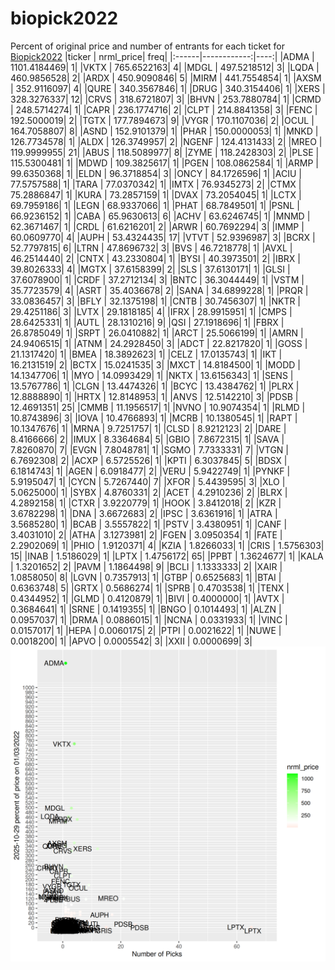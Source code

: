 # biopick2022
Percent of original price and number of entrants for each ticket for [Biopick2022](https://twitter.com/hashtag/Biopick2022)
|ticker |   nrml_price| freq|
|:------|------------:|----:|
|ADMA   | 1101.4184469|    1|
|VKTX   |  765.6522163|    4|
|MDGL   |  497.5218512|    3|
|LQDA   |  460.9856528|    2|
|ARDX   |  450.9090846|    5|
|MIRM   |  441.7554854|    1|
|AXSM   |  352.9116097|    4|
|QURE   |  340.3567846|    1|
|DRUG   |  340.3154406|    1|
|XERS   |  328.3276337|   12|
|CRVS   |  318.6721807|    3|
|BHVN   |  253.7880784|    1|
|CRMD   |  248.5714274|    1|
|CAPR   |  236.1774716|    2|
|CLPT   |  214.8841358|    3|
|FENC   |  192.5000019|    2|
|TGTX   |  177.7894673|    9|
|VYGR   |  170.1107036|    2|
|OCUL   |  164.7058807|    8|
|ASND   |  152.9101379|    1|
|PHAR   |  150.0000053|    1|
|MNKD   |  126.7734578|    1|
|ALDX   |  126.3749957|    2|
|NGENF  |  124.4131433|    2|
|MREO   |  119.9999955|   21|
|ABUS   |  118.5089977|    8|
|ZYME   |  118.2428303|    2|
|PLSE   |  115.5300481|    1|
|MDWD   |  109.3825617|    1|
|PGEN   |  108.0862584|    1|
|ARMP   |   99.6350368|    1|
|ELDN   |   96.3718854|    3|
|ONCY   |   84.1726596|    1|
|ACIU   |   77.5757588|    1|
|TARA   |   77.0370342|    1|
|IMTX   |   76.9345273|    2|
|CTMX   |   75.2886847|    1|
|KURA   |   73.2857159|    1|
|DVAX   |   73.2054045|    1|
|LCTX   |   69.7959186|    1|
|LEGN   |   68.9337066|    1|
|PHAT   |   68.7849501|    1|
|PSNL   |   66.9236152|    1|
|CABA   |   65.9630613|    6|
|ACHV   |   63.6246745|    1|
|MNMD   |   62.3671467|    1|
|CRDL   |   61.6216201|    2|
|ARWR   |   60.7692294|    3|
|IMMP   |   60.0609770|    4|
|AUPH   |   53.4324435|   17|
|VTVT   |   52.9396987|    3|
|BCRX   |   52.7797815|    6|
|LTRN   |   47.8696732|    3|
|BVS    |   46.7218778|    1|
|AVXL   |   46.2514440|    2|
|CNTX   |   43.2330804|    1|
|BYSI   |   40.3973501|    2|
|IBRX   |   39.8026333|    4|
|MGTX   |   37.6158399|    2|
|SLS    |   37.6130171|    1|
|GLSI   |   37.6078900|    1|
|CRDF   |   37.2712134|    3|
|BNTC   |   36.3044449|    1|
|VSTM   |   35.7723579|    4|
|ASRT   |   35.4036678|    2|
|SANA   |   34.6899228|    1|
|PRQR   |   33.0836457|    3|
|BFLY   |   32.1375198|    1|
|CNTB   |   30.7456307|    1|
|NKTR   |   29.4251186|    3|
|LVTX   |   29.1818185|    4|
|IFRX   |   28.9915951|    1|
|CMPS   |   28.6425331|    1|
|AUTL   |   28.1310216|    9|
|QSI    |   27.1918696|    1|
|FBRX   |   26.8785049|    1|
|SRPT   |   26.0410882|    1|
|ARCT   |   25.5066199|    1|
|AMRN   |   24.9406515|    1|
|ATNM   |   24.2928450|    3|
|ADCT   |   22.8217820|    1|
|GOSS   |   21.1317420|    1|
|BMEA   |   18.3892623|    1|
|CELZ   |   17.0135743|    1|
|IKT    |   16.2131519|    2|
|BCTX   |   15.0241535|    3|
|MXCT   |   14.8184500|    1|
|MODD   |   14.1347706|    1|
|MYO    |   14.0993429|    1|
|NKTX   |   13.6156343|    1|
|SENS   |   13.5767786|    1|
|CLGN   |   13.4474326|    1|
|BCYC   |   13.4384762|    1|
|PLRX   |   12.8888890|    1|
|HRTX   |   12.8148953|    1|
|ANVS   |   12.5142210|    3|
|PDSB   |   12.4691351|   25|
|CMMB   |   11.1956517|    1|
|NVNO   |   10.9074354|    1|
|RLMD   |   10.8743896|    3|
|IOVA   |   10.4766893|    1|
|MCRB   |   10.1380545|    1|
|RAPT   |   10.1347676|    1|
|MRNA   |    9.7251757|    1|
|CLSD   |    8.9212123|    2|
|DARE   |    8.4166666|    2|
|IMUX   |    8.3364684|    5|
|GBIO   |    7.8672315|    1|
|SAVA   |    7.8260870|    7|
|EVGN   |    7.8048781|    1|
|SGMO   |    7.7333331|    7|
|VTGN   |    6.7692308|    2|
|ACXP   |    6.5725526|    1|
|KPTI   |    6.3037845|    5|
|BDSX   |    6.1814743|    1|
|AGEN   |    6.0918477|    2|
|VERU   |    5.9422749|    1|
|PYNKF  |    5.9195047|    1|
|CYCN   |    5.7267440|    7|
|XFOR   |    5.4439595|    3|
|XLO    |    5.0625000|    1|
|SYBX   |    4.8760331|    2|
|ACET   |    4.2910236|    2|
|BLRX   |    4.2892158|    1|
|CTXR   |    3.9220779|    1|
|HOOK   |    3.8412018|    2|
|KZR    |    3.6782298|    1|
|DNA    |    3.6672683|    2|
|IPSC   |    3.6361916|    1|
|ATRA   |    3.5685280|    1|
|BCAB   |    3.5557822|    1|
|PSTV   |    3.4380951|    1|
|CANF   |    3.4031010|    2|
|ATHA   |    3.1273981|    2|
|FGEN   |    3.0950354|    1|
|FATE   |    2.2902069|    1|
|PHIO   |    1.9120371|    4|
|KZIA   |    1.8266033|    1|
|CRIS   |    1.5756303|   15|
|INAB   |    1.5186029|    1|
|LPTX   |    1.4756172|   65|
|PPBT   |    1.3624677|    1|
|KALA   |    1.3201652|    2|
|PAVM   |    1.1864498|    9|
|BCLI   |    1.1333333|    2|
|XAIR   |    1.0858050|    8|
|LGVN   |    0.7357913|    1|
|GTBP   |    0.6525683|    1|
|BTAI   |    0.6363748|    5|
|GRTX   |    0.5686274|    1|
|SPRB   |    0.4703538|    1|
|TENX   |    0.4344952|    1|
|GLMD   |    0.4120879|    1|
|BIVI   |    0.4000000|    1|
|AVTX   |    0.3684641|    1|
|SRNE   |    0.1419355|    1|
|BNGO   |    0.1014493|    1|
|ALZN   |    0.0957037|    1|
|DRMA   |    0.0886015|    1|
|NCNA   |    0.0331933|    1|
|VINC   |    0.0157017|    1|
|HEPA   |    0.0060175|    2|
|PTPI   |    0.0021622|    1|
|NUWE   |    0.0018200|    1|
|APVO   |    0.0005542|    3|
|XXII   |    0.0000699|    3|
![retvspicks](biopicks.png?raw=true)
